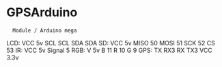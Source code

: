# GPSArduino

      Module / Arduino mega
   LCD:
       VCC       5v
       SCL       SCL
       SDA       SDA
   SD:
       VCC       5v
       MISO      50
       MOSI      51
       SCK       52
       CS        53
   IR:
       VCC       5v
       Signal    5
   RGB:
       V         5v
       B         11
       R         10
       G         9
   GPS:
       TX        RX3
       RX        TX3
       VCC       3.3v
